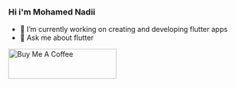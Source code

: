 ### Hi i'm Mohamed Nadii

- 🔭 I’m currently working on creating and developing flutter apps
- 💬 Ask me about flutter
<!-- - 📫 How to reach me: <a href="https://www.linkedin.com/in/m7md-nadii/"></a> --!>

<a href="https://www.buymeacoffee.com/nadii7" target="_blank"><img src="https://cdn.buymeacoffee.com/buttons/v2/default-yellow.png" alt="Buy Me A Coffee" style="height: 60px !important;width: 217px !important;" ></a>
